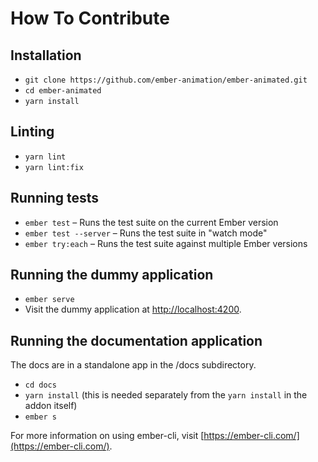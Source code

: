 # How To Contribute

## Installation

* `git clone https://github.com/ember-animation/ember-animated.git`
* `cd ember-animated`
* `yarn install`

## Linting

* `yarn lint`
* `yarn lint:fix`

## Running tests

* `ember test` – Runs the test suite on the current Ember version
* `ember test --server` – Runs the test suite in "watch mode"
* `ember try:each` – Runs the test suite against multiple Ember versions

## Running the dummy application

* `ember serve`
* Visit the dummy application at [http://localhost:4200](http://localhost:4200).

## Running the documentation application

The docs are in a standalone app in the /docs subdirectory.

* `cd docs`
* `yarn install` (this is needed separately from the `yarn install` in the addon itself)
* `ember s`

For more information on using ember-cli, visit [https://ember-cli.com/](https://ember-cli.com/).
